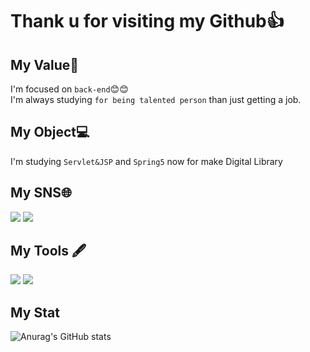 # Thank u for visiting my Github👍

## My Value💪
I'm focused on `back-end`😊😊<br>
I'm always studying `for being talented person` than just getting a job.<br>
  
## My Object💻

I'm studying `Servlet&JSP` and `Spring5` now for make Digital Library


<!--
**hadongkyoun/hadongkyoun** is a ✨ _special_ ✨ repository because its `README.md` (this file) appears on your GitHub profile.

Here are some ideas to get you started:

- 🔭 I’m currently working on ...
- 🌱 I’m currently learning ...
- 👯 I’m looking to collaborate on ...
- 🤔 I’m looking for help with ...
- 💬 Ask me about ...
- 📫 How to reach me: ...
- 😄 Pronouns: ...
- ⚡ Fun fact: ...
-->
## My SNS🌐
<a href="https://www.instagram.com/dev._.had/" target="_blank" ><img src="https://img.shields.io/badge/dev._.had-E4405F?style=flat-  square&logo=Instagram&logoColor=white"/></a> <a href="https://hadongkyoun.github.io/" target="_blank" ><img src="https://img.shields.io/badge/GitBlog-181717?style=flat-  square&logo=Blogger&logoColor=white"/></a>


## My Tools 🖋️
<img src="https://img.shields.io/badge/Java-007396?style=flat-square&logo=Java&logoColor=white"/> <img src="https://img.shields.io/badge/C-A8B9CC?style=flat-square&logo=C&logoColor=white"/>

## My Stat

![Anurag's GitHub stats](https://github-readme-stats.vercel.app/api?username=hadongkyoun&show_icons=true&theme=radical)
